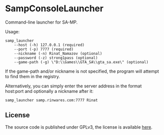 # SampConsoleLauncher

Command-line launcher for SA-MP.

Usage:
```
samp_launcher
    --host (-h) 127.0.0.1 (required)
    --port (-p) 7777 (required)
    --nickname (-n) Rinat_Namazov (optional)
    --password (-z) strong1pass (optional)
    --game-path (-g) \"D:\\Games\\GTA_SA\\gta_sa.exe\" (optional)
```

If the game-path and/or nickname is not specified, the program will attempt to find them in the registry.

Alternatively, you can simply enter the server address in the format host:port and optionally a nickname after it:
```
samp_launcher samp.rinwares.com:7777 Rinat
```

## License
The source code is published under GPLv3, the license is available [here](LICENSE).
